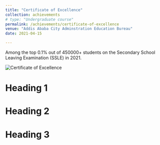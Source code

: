 ```yaml
---
title: "Certificate of Excellence"
collection: achievements
# type: "Undergraduate course"
permalink: /achievements/certificate-of-excellence
venue: "Addis Ababa City Adminstration Education Bureau"
date: 2021-04-15

---
```


Among the top 0.1% out of 450000+ students on the Secondary School Leaving Examination (SSLE) in 2021.

![Certificate of Excellence](https://drive.google.com/file/d/1IyOK2nneMIMQxuxObxT4tNMoKvXca0yU/view)

Heading 1
======

Heading 2
======

Heading 3
======